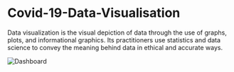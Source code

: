 # Covid-19-Data-Visualisation

Data visualization is the visual depiction of data through the use of graphs, plots, and informational graphics. Its practitioners use statistics and data science to convey the meaning behind data in ethical and accurate ways.
 
![Dashboard](https://user-images.githubusercontent.com/69196828/174478517-23963fc6-eb1f-4109-af6a-4faea671327f.JPG)
